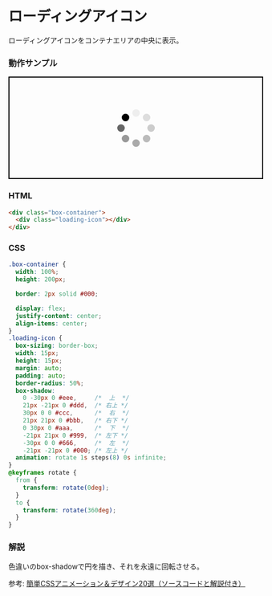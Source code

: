 # ローディングアイコン

ローディングアイコンをコンテナエリアの中央に表示。

### 動作サンプル

<style>
  .box-container {
    width: 100%;
    height: 200px;

    border: 2px solid #000;

    display: flex;
    justify-content: center;
    align-items: center;
  }
  .loading-icon {
    box-sizing: border-box;
    width: 15px;
    height: 15px;
    margin: auto;
    padding: auto;
    border-radius: 50%;
    box-shadow:
      0 -30px 0 #eee,     /*  上  */
      21px -21px 0 #ddd,  /* 右上 */
      30px 0 0 #ccc,      /*  右  */
      21px 21px 0 #bbb,   /* 右下 */
      0 30px 0 #aaa,      /*  下  */
      -21px 21px 0 #999,  /* 左下 */
      -30px 0 0 #666,     /*  左  */
      -21px -21px 0 #000; /* 左上 */
    animation: rotate 1s steps(8) 0s infinite; 
  }
  @keyframes rotate {
    from {
      transform: rotate(0deg);
    }
    to {
      transform: rotate(360deg);
    }
  }
</style>

<div class="box-container">
  <div class="loading-icon"></div>
</div>

### HTML
```html
<div class="box-container">
  <div class="loading-icon"></div>
</div>
```

### CSS
```css
.box-container {
  width: 100%;
  height: 200px;

  border: 2px solid #000;

  display: flex;
  justify-content: center;
  align-items: center;
}
.loading-icon {
  box-sizing: border-box;
  width: 15px;
  height: 15px;
  margin: auto;
  padding: auto;
  border-radius: 50%;
  box-shadow:
    0 -30px 0 #eee,     /*  上  */
    21px -21px 0 #ddd,  /* 右上 */
    30px 0 0 #ccc,      /*  右  */
    21px 21px 0 #bbb,   /* 右下 */
    0 30px 0 #aaa,      /*  下  */
    -21px 21px 0 #999,  /* 左下 */
    -30px 0 0 #666,     /*  左  */
    -21px -21px 0 #000; /* 左上 */
  animation: rotate 1s steps(8) 0s infinite; 
}
@keyframes rotate {
  from {
    transform: rotate(0deg);
  }
  to {
    transform: rotate(360deg);
  }
}
```

### 解説
色違いのbox-shadowで円を描き、それを永遠に回転させる。

参考: [簡単CSSアニメーション＆デザイン20選（ソースコードと解説付き）](https://baigie.me/officialblog/2021/02/25/css-tips-1/)